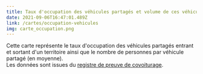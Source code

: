 ```yaml
---
title: Taux d'occupation des véhicules partagés et volume de ces véhicules par territoire
date: 2021-09-06T16:47:01.489Z
link: /cartes/occupation-vehicules
img: carte_occupation.png
---
```


Cette carte représente le taux d'occupation des véhicules partagés entrant et sortant d'un territoire ainsi que le nombre de personnes par véhicule partagé (en moyenne).  
Les données sont issues du [registre de preuve de covoiturage](https://www.data.gouv.fr/fr/datasets/trajets-realises-en-covoiturage-registre-de-preuve-de-covoiturage/).